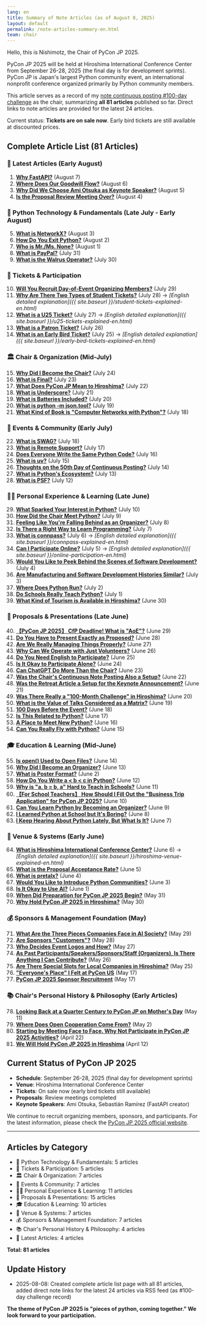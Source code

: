 ```yaml
---
lang: en
title: Summary of Note Articles (as of August 8, 2025)
layout: default
permalink: /note-articles-summary-en.html
team: chair
---
```


Hello, this is Nishimotz, the Chair of PyCon JP 2025.

PyCon JP 2025 will be held at Hiroshima International Conference Center from September 26-28, 2025 (the final day is for development sprints). PyCon JP is Japan's largest Python community event, an international nonprofit conference organized primarily by Python community members.

This article serves as a record of my [note continuous posting #100-day challenge](https://note.com/24motz/m/m5b9c3affd50b) as the chair, summarizing **all 81 articles** published so far. Direct links to note articles are provided for the latest 24 articles.

Current status: **Tickets are on sale now**. Early bird tickets are still available at discounted prices.

## Complete Article List (81 Articles)

### 📅 Latest Articles (Early August)

1. **[Why FastAPI?](https://note.com/24motz/n/nbeb538515d20)** (August 7)
2. **[Where Does Our Goodwill Flow?](https://note.com/24motz/n/n717187624f86)** (August 6)
3. **[Why Did We Choose Ami Otsuka as Keynote Speaker?](https://note.com/24motz/n/n2805b9ecc971)** (August 5)
4. **[Is the Proposal Review Meeting Over?](https://note.com/24motz/n/nb5b277322a11)** (August 4)

### 🐍 Python Technology & Fundamentals (Late July - Early August)

5. **[What is NetworkX?](https://note.com/24motz/n/n8ee568671aca)** (August 3)
6. **[How Do You Exit Python?](https://note.com/24motz/n/ne3faee1d9a38)** (August 2)
7. **[Who is Mr./Ms. None?](https://note.com/24motz/n/nbab88c96ae0e)** (August 1)
8. **[What is PayPal?](https://note.com/24motz/n/naef61d4ab99a)** (July 31)
9. **[What is the Walrus Operator?](https://note.com/24motz/n/n48161df460cc)** (July 30)

### 🎫 Tickets & Participation

10. **[Will You Recruit Day-of-Event Organizing Members?](https://note.com/24motz/n/n3bbc8735aabf)** (July 29)
11. **[Why Are There Two Types of Student Tickets?](https://note.com/24motz/n/nd8f7495d20a6)** (July 28) → *[English detailed explanation]({{ site.baseurl }}/student-tickets-explained-en.html)*
12. **[What is a U25 Ticket?](https://note.com/24motz/n/n5661a9ae5b3d)** (July 27) → *[English detailed explanation]({{ site.baseurl }}/u25-tickets-explained-en.html)*
13. **[What is a Patron Ticket?](https://note.com/24motz/n/na043f140237d)** (July 26)
14. **[What is an Early Bird Ticket?](https://note.com/24motz/n/n8db01d93006f)** (July 25) → *[English detailed explanation]({{ site.baseurl }}/early-bird-tickets-explained-en.html)*

### 🏛️ Chair & Organization (Mid-July)

15. **[Why Did I Become the Chair?](https://note.com/24motz/n/naaf1ac3164f3)** (July 24)
16. **[What is Final?](https://note.com/24motz/n/n7a680126267e)** (July 23)
17. **[What Does PyCon JP Mean to Hiroshima?](https://note.com/24motz/n/n6a4361269f3b)** (July 22)
18. **[What is Underscore?](https://note.com/24motz/n/n024dea3bbe9c)** (July 21)
19. **[What is Batteries Included?](https://note.com/24motz/n/naf5c6b3b2aa4)** (July 20)
20. **[What is python -m json.tool?](https://note.com/24motz/n/nfdc99293d03f)** (July 19)
21. **[What Kind of Book is "Computer Networks with Python"?](https://note.com/24motz/n/n42e32194926e)** (July 18)

### 🎪 Events & Community (Early July)

22. **[What is SWAG?](https://note.com/24motz/n/n5749ad0536f4)** (July 18)
23. **[What is Remote Support?](https://note.com/24motz/n/nb1811c027a93)** (July 17)
24. **[Does Everyone Write the Same Python Code?](https://note.com/24motz/n/nb4e799f133b7)** (July 16)
25. **[What is uv?](https://note.com/24motz/n/n60dc4f6249ed)** (July 15)
26. **[Thoughts on the 50th Day of Continuous Posting?](https://note.com/24motz/n/n8285f62336bc)** (July 14)
27. **[What is Python's Ecosystem?](https://note.com/24motz/n/ndf8f5be2b8c4)** (July 13)
28. **[What is PSF?](https://note.com/24motz/n/na053b81d82ae)** (July 12)

### 👨‍💻 Personal Experience & Learning (Late June)

29. **[What Sparked Your Interest in Python?](https://note.com/24motz/n/nd71b1f2d42e5)** (July 10)
30. **[How Did the Chair Meet Python?](https://note.com/24motz/n/n97e205c431d8)** (July 9)
31. **[Feeling Like You're Falling Behind as an Organizer?](https://note.com/24motz/n/n51d016c23816)** (July 8)
32. **[Is There a Right Way to Learn Programming?](https://note.com/24motz/n/n6b1457c5a0c7)** (July 7)
33. **[What is connpass?](https://note.com/24motz/n/n662c94e30e5c)** (July 6) → *[English detailed explanation]({{ site.baseurl }}/connpass-explained-en.html)*
34. **[Can I Participate Online?](https://note.com/24motz/n/n6fc5e4245bff)** (July 5) → *[English detailed explanation]({{ site.baseurl }}/online-participation-en.html)*
35. **[Would You Like to Peek Behind the Scenes of Software Development?](https://note.com/24motz/n/n9a92dcc00605)** (July 4)
36. **[Are Manufacturing and Software Development Histories Similar?](https://note.com/24motz/n/n3632dbd1ac9c)** (July 3)
37. **[Where Does Python Run?](https://note.com/24motz/n/na3f17240c435)** (July 2)
38. **[Do Schools Really Teach Python?](https://note.com/24motz/n/nbe063ca2b1b9)** (July 1)
39. **[What Kind of Tourism is Available in Hiroshima?](https://note.com/24motz/n/n6de670f8bbde)** (June 30)

### 📝 Proposals & Presentations (Late June)

40. **[【PyCon JP 2025】 CfP Deadline! What is "AoE"?](https://note.com/24motz/n/nb5405f62754a)** (June 29)
41. **[Do You Have to Present Exactly as Proposed?](https://note.com/24motz/n/nfa2750f1ee64)** (June 28)
42. **[Are We Really Managing Things Properly?](https://note.com/24motz/n/nce43bfff9ae3)** (June 27)
43. **[Why Can We Operate with Just Volunteers?](https://note.com/24motz/n/nc235a5f744ef)** (June 26)
44. **[Do You Need English to Participate?](https://note.com/24motz/n/n89bbb1eaa64e)** (June 25)
45. **[Is It Okay to Participate Alone?](https://note.com/24motz/n/n95754b31a59f)** (June 24)
46. **[Can ChatGPT Do More Than the Chair?](https://note.com/24motz/n/ncc9fdd07a831)** (June 23)
47. **[Was the Chair's Continuous Note Posting Also a Setup?](https://note.com/24motz/n/nc0b35c834c2f)** (June 22)
48. **[Was the Retreat Article a Setup for the Keynote Announcement?](https://note.com/24motz/n/nb45b3b612ed9)** (June 21)
49. **[Was There Really a "100-Month Challenge" in Hiroshima?](https://note.com/24motz/n/n3dc1b2c1bc8d)** (June 20)
50. **[What is the Value of Talks Considered as a Matrix?](https://note.com/24motz/n/neafe6bcb311f)** (June 19)
51. **[100 Days Before the Event?](https://note.com/24motz/n/n6bdc16090222)** (June 18)
52. **[Is This Related to Python?](https://note.com/24motz/n/nb497051eb5f8)** (June 17)
53. **[A Place to Meet New Python?](https://note.com/24motz/n/nc44e6d63db21)** (June 16)
54. **[Can You Really Fly with Python?](https://note.com/24motz/n/na89a9675810a)** (June 15)

### 🎓 Education & Learning (Mid-June)

55. **[Is open() Used to Open Files?](https://note.com/24motz/n/n535d2707a381)** (June 14)
56. **[Why Did I Become an Organizer?](https://note.com/24motz/n/n8fac5fe20eb5)** (June 13)
57. **[What is Poster Format?](https://note.com/24motz/n/n86b9498687c0)** (June 2)
58. **[How Do You Write a < b < c in Python?](https://note.com/24motz/n/n40efff95676d)** (June 12)
59. **[Why is "a, b = b, a" Hard to Teach in Schools?](https://note.com/24motz/n/n15b9cc1de0ae)** (June 11)
60. **[【For School Teachers】 How Should I Fill Out the "Business Trip Application" for PyCon JP 2025?](https://note.com/24motz/n/n32517be8c66c)** (June 10)
61. **[Can You Learn Python by Becoming an Organizer?](https://note.com/24motz/n/n4da36d529504)** (June 9)
62. **[I Learned Python at School but It's Boring?](https://note.com/24motz/n/n2e46eef9cb6b)** (June 8)
63. **[I Keep Hearing About Python Lately, But What Is It?](https://note.com/24motz/n/n2528cf9459c2)** (June 7)

### 🏢 Venue & Systems (Early June)

64. **[What is Hiroshima International Conference Center?](https://note.com/24motz/n/n4f6801257221)** (June 6) → *[English detailed explanation]({{ site.baseurl }}/hiroshima-venue-explained-en.html)*
65. **[What is the Proposal Acceptance Rate?](https://note.com/24motz/n/n7211316e6adf)** (June 5)
66. **[What is pretalx?](https://note.com/24motz/n/n013f49c33966)** (June 4)
67. **[Would You Like to Introduce Python Communities?](https://note.com/24motz/n/nca6d0465a0ef)** (June 3)
68. **[Is It Okay to Use AI?](https://note.com/24motz/n/n550b12d0947e)** (June 1)
69. **[When Did Preparation for PyCon JP 2025 Begin?](https://note.com/24motz/n/na3e81ea938f8)** (May 31)
70. **[Why Hold PyCon JP 2025 in Hiroshima?](https://note.com/24motz/n/nf7602be7df5b)** (May 30)

### 💰 Sponsors & Management Foundation (May)

71. **[What Are the Three Pieces Companies Face in AI Society?](https://note.com/24motz/n/n3c7a87b1d119)** (May 29)
72. **[Are Sponsors "Customers"?](https://note.com/24motz/n/n0bc8034c7789)** (May 28)
73. **[Who Decides Event Logos and How?](https://note.com/24motz/n/n55ad8fc5f8bb)** (May 27)
74. **[As Past Participants/Speakers/Sponsors/Staff (Organizers), Is There Anything I Can Contribute?](https://note.com/24motz/n/n04d2fa25e151)** (May 26)
75. **[Are There Special Slots for Local Companies in Hiroshima?](https://note.com/24motz/n/n8828bcad687a)** (May 25)
76. **["Everyone's Place" I Felt at PyCon US](https://note.com/24motz/n/nb1811c027a93)** (May 17)
77. **[PyCon JP 2025 Sponsor Recruitment](https://note.com/24motz/n/n2d05a3111b13)** (May 17)

### 📚 Chair's Personal History & Philosophy (Early Articles)

78. **[Looking Back at a Quarter Century to PyCon JP on Mother's Day](https://note.com/24motz/n/n8cdf59621638)** (May 11)
79. **[Where Does Open Cooperation Come From?](https://note.com/24motz/n/nfe36874e7161)** (May 2)
80. **[Starting by Meeting Face to Face. Why Not Participate in PyCon JP 2025 Activities?](https://note.com/24motz/n/nceb2549dbc56)** (April 22)
81. **[We Will Hold PyCon JP 2025 in Hiroshima](https://note.com/24motz/n/n5c0e3dc978ec)** (April 12)

## Current Status of PyCon JP 2025

- **Schedule**: September 26-28, 2025 (final day for development sprints)
- **Venue**: Hiroshima International Conference Center
- **Tickets**: On sale now (early bird tickets still available)
- **Proposals**: Review meetings completed
- **Keynote Speakers**: Ami Otsuka, Sebastián Ramírez (FastAPI creator)

We continue to recruit organizing members, sponsors, and participants. For the latest information, please check the [PyCon JP 2025 official website](https://2025.pycon.jp/).

---

## Articles by Category

- 🐍 Python Technology & Fundamentals: 5 articles
- 🎫 Tickets & Participation: 5 articles
- 🏛️ Chair & Organization: 7 articles
- 🎪 Events & Community: 7 articles
- 👨‍💻 Personal Experience & Learning: 11 articles
- 📝 Proposals & Presentations: 15 articles
- 🎓 Education & Learning: 10 articles
- 🏢 Venue & Systems: 7 articles
- 💰 Sponsors & Management Foundation: 7 articles
- 📚 Chair's Personal History & Philosophy: 4 articles
- 📅 Latest Articles: 4 articles

**Total: 81 articles**

## Update History

- 2025-08-08: Created complete article list page with all 81 articles, added direct note links for the latest 24 articles via RSS feed (as #100-day challenge record)

**The theme of PyCon JP 2025 is "pieces of python, coming together." We look forward to your participation.**